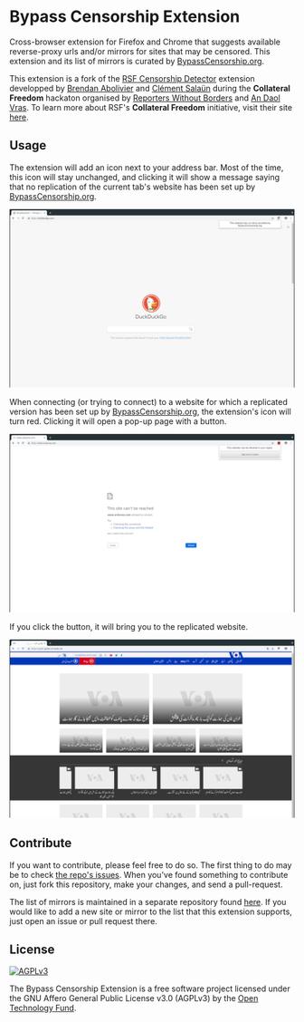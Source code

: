 # Bypass Censorship Extension

Cross-browser extension for Firefox and Chrome that suggests available reverse-proxy urls and/or mirrors for sites that may be censored. This extension and its list of mirrors is curated by [BypassCensorship.org](https://bypasscensorship.org).

This extension is a fork of the [RSF Censorship Detector](https://git.abolivier.bzh/babolivier/rsf-censorship-detector) extension developped by [Brendan Abolivier](https://github.com/babolivier) and [Clément Salaün](https://github.com/altitude) during the **Collateral Freedom** hackaton organised by [Reporters Without Borders](https://en.rsf.org/) and [An Daol Vras](http://lacantine-brest.net/). To learn more about RSF's **Collateral Freedom** initiative, visit their site [here](https://rsf.org/collateral-freedom).

## Usage

The extension will add an icon next to your address bar. Most of the time, this icon will stay unchanged, and clicking it will show
a message saying that no replication of the current tab's website has been set up by [BypassCensorship.org](https://bypasscensorship.org).

![Screenshot 1](https://github.com/OpenTechFund/bypass-censorship-extension/blob/master/screenshots/chrome/sc1.png)

When connecting (or trying to connect) to a website for which a replicated version has been set up by [BypassCensorship.org](https://bypasscensorship.org), the extension's icon will turn
red. Clicking it will open a pop-up page with a button.

![Screenshot 2](https://github.com/OpenTechFund/bypass-censorship-extension/raw/master/screenshots/chrome/sc2.png)

If you click the button, it will bring you to the replicated website.

![Screenshot 3](https://github.com/OpenTechFund/bypass-censorship-extension/raw/master/screenshots/chrome/sc3.png)

## Contribute

If you want to contribute, please feel free to do so. The first thing to do may be to check [the repo's issues](https://github.com/OpenTechFund/bypass-censorship-extension/issues).
When you've found something to contribute on, just fork this repository, make your changes, and send a pull-request.

The list of mirrors is maintained in a separate repository found [here](https://github.com/OpenTechFund/bypass-mirrors). If you would like to add a new site or mirror to the list that this extension supports, just open an issue or pull request there.

## License
[<img src="https://www.gnu.org/graphics/agplv3-155x51.png" alt="AGPLv3" >](http://www.gnu.org/licenses/agpl-3.0.html)

The Bypass Censorship Extension is a free software project licensed under the GNU Affero General Public License v3.0 (AGPLv3) by the [Open Technology Fund](https://opentech.fund).
